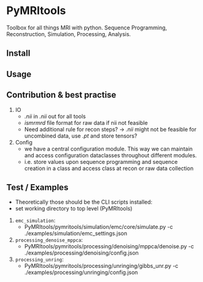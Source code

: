 # PyMRItools
Toolbox for all things MRI with python. Sequence Programming, Reconstruction, Simulation, Processing, Analysis.


## Install

## Usage

## Contribution & best practise
1) IO
   - *.nii* in *.nii* out for all tools
   - *ismrmrd* file format for raw data if nii not feasible
   - Need additional rule for recon steps? $\rightarrow$ *.nii* might not be feasible for uncombined data, use *.pt* and store tensors?
2) Config
    - we have a central configuration module. This way we can maintain and access configuration dataclasses throughout different modules.
    - i.e. store values upon sequence programming and sequence creation in a class and access class at recon or raw data collection


## Test / Examples

- Theoretically those should be the CLI scripts installed:
- set working directory to top level (PyMRItools)
1) `emc_simulation`:
   - PyMRItools/pymritools/simulation/emc/core/simulate.py -c ./examples/simulation/emc_settings.json
2) `processing_denoise_mppca`:
   - PyMRItools/pymritools/processing/denoising/mppca/denoise.py -c ./examples/processing/denoising/config.json
3) `processing_unring`:
   - PyMRItools/pymritools/processing/unringing/gibbs_unr.py -c ./examples/processing/unringing/config.json
